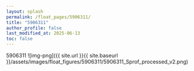 ```yaml
---
layout: splash
permalink: /float_pages/5906311/
title: "5906311"
author_profile: false
last_modified_at: 2025-06-13
toc: false
---
```

 
5906311
![img-png]({{ site.url }}{{ site.baseurl }}/assets/images/float_figures/5906311/5906311_Sprof_processed_v2.png)